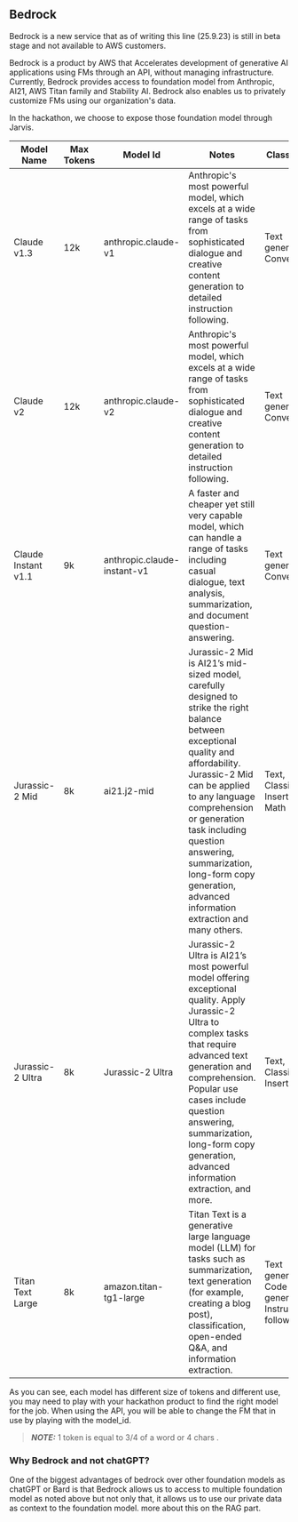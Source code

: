 ## Bedrock

Bedrock is a new service that as of writing this line (25.9.23) is still in beta stage and not available to AWS customers.

Bedrock is a product by AWS that Accelerates development of generative AI applications using FMs through an API, without managing infrastructure.
Currently, Bedrock provides access to foundation model from Anthropic, AI21, AWS Titan family and Stability AI.
Bedrock also enables us to privately customize FMs using our organization's data.


In the hackathon, we choose to expose those foundation model through Jarvis.

| Model Name            | Max Tokens | Model Id                    | Notes                                                                                                                                                                                                                                                                                                                                           | Classification                                          |
|-----------------------|------------|-----------------------------|-------------------------------------------------------------------------------------------------------------------------------------------------------------------------------------------------------------------------------------------------------------------------------------------------------------------------------------------------|---------------------------------------------------------|
| Claude v1.3           | 12k        | anthropic.claude-v1         | Anthropic's most powerful model, which excels at a wide range of tasks from sophisticated dialogue and creative content generation to detailed instruction following.                                                                                                                                                                           | Text generation, Conversational                         |
| Claude v2             | 12k        | anthropic.claude-v2         | Anthropic's most powerful model, which excels at a wide range of tasks from sophisticated dialogue and creative content generation to detailed instruction following.                                                                                                                                                                           | Text generation, Conversational                         |
| Claude Instant   v1.1 | 9k         | anthropic.claude-instant-v1 | A faster and cheaper yet still very capable model, which can handle a range of tasks including casual dialogue, text analysis, summarization, and document question-answering.                                                                                                                                                                  | Text generation, Conversational                         |
| Jurassic-2 Mid        | 8k         | ai21.j2-mid                 | Jurassic-2 Mid is AI21’s mid-sized model, carefully designed to strike the right balance between exceptional quality and affordability. Jurassic-2 Mid can be applied to any language comprehension or generation task including question answering, summarization, long-form copy generation, advanced information extraction and many others. | Text, Classification, Insert/edit, Math                 |
| Jurassic-2 Ultra      | 8k         | Jurassic-2 Ultra            | Jurassic-2 Ultra is AI21’s most powerful model offering exceptional quality. Apply Jurassic-2 Ultra to complex tasks that require advanced text generation and comprehension. Popular use cases include question answering, summarization, long-form copy generation, advanced information extraction, and more.                                | Text, Classification, Insert/edit                       |
| Titan Text Large      | 8k         | amazon.titan-tg1-large      | Titan Text is a generative large language model (LLM) for tasks such as summarization, text generation (for example, creating a blog post), classification, open-ended Q&A, and information extraction.                                                                                                                                         | Text generation, Code generation, Instruction following |

As you can see, each model has different size of tokens and different use, you may need to play with your 
hackathon product to find the right model for the job.
When using the API, you will be able to change the FM that in use by playing with the model_id.


> **_NOTE:_** 1 token is equal to 3/4 of a word or 4 chars
.


### Why Bedrock and not chatGPT?
One of the biggest advantages of bedrock over other foundation models as chatGPT or Bard is that
Bedrock allows us to access to multiple foundation model as noted above but not only that, it allows us to use our private data
as context to the foundation model. more about this on the RAG part.